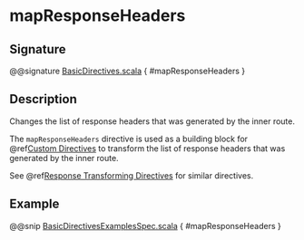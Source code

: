 <a id="mapresponseheaders"></a>
# mapResponseHeaders

## Signature

@@signature [BasicDirectives.scala](../../../../../../../../../akka-http/src/main/scala/akka/http/scaladsl/server/directives/BasicDirectives.scala) { #mapResponseHeaders }

## Description

Changes the list of response headers that was generated by the inner route.

The `mapResponseHeaders` directive is used as a building block for @ref[Custom Directives](../custom-directives.md#custom-directives) to transform the list of
response headers that was generated by the inner route.

See @ref[Response Transforming Directives](index.md#response-transforming-directives) for similar directives.

## Example

@@snip [BasicDirectivesExamplesSpec.scala](../../../../../../../test/scala/docs/http/scaladsl/server/directives/BasicDirectivesExamplesSpec.scala) { #mapResponseHeaders }